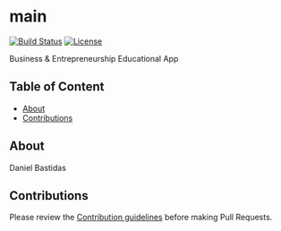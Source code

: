 main
==================================================

[![Build Status](https://travis-ci.org/galletti94/main.svg?branch=master)](https://travis-ci.org/galletti94/main)
[![License](https://img.shields.io/badge/License-BSD%203--Clause-blue.svg)](https://opensource.org/licenses/BSD-3-Clause)

Business &amp; Entrepreneurship Educational App

## Table of Content

* [About](#About)
* [Contributions](#Contributions)

## About

Daniel Bastidas

## Contributions

Please review the [Contribution guidelines](https://github.com/galletti94/main/tree/master/CONTRIB) before making Pull Requests.

